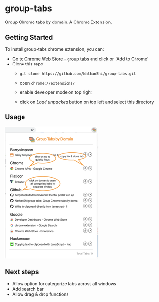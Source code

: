 # group-tabs
Group Chrome tabs by domain. A Chrome Extension.

## Getting Started

To install group-tabs chrome extension, you can:

- Go to [Chrome Web Store - group tabs]() and click on 'Add to Chrome'
- Clone this repo
  - `git clone https://github.com/NathanShi/group-tabs.git`

  - open `chrome://extensions/`

  - enable developer mode on top right

  - click on _Load unpacked_ button on top left and select this directory

## Usage
<img src="images/ScreenShot.png" height="60%" width="60%">

## Next steps

- Allow option for categorize tabs across all windows
- Add search bar
- Allow drag & drop functions
